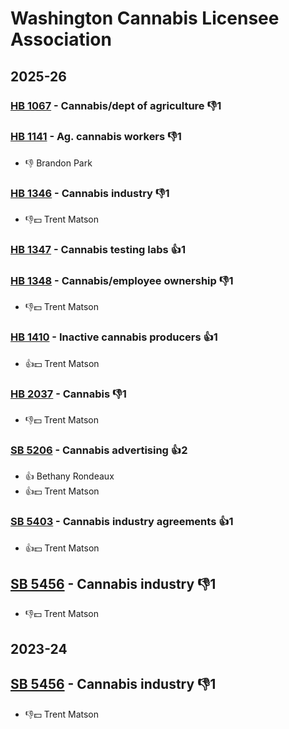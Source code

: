 # Washington Cannabis Licensee Association
## 2025-26

### [HB 1067](/bill/2025-26/hb/1067/) - Cannabis/dept of agriculture  👎1 

### [HB 1141](/bill/2025-26/hb/1141/) - Ag. cannabis workers  👎1 
* 👎 Brandon Park

### [HB 1346](/bill/2025-26/hb/1346/) - Cannabis industry  👎1 
* 👎💵 Trent Matson

### [HB 1347](/bill/2025-26/hb/1347/) - Cannabis testing labs 👍1  

### [HB 1348](/bill/2025-26/hb/1348/) - Cannabis/employee ownership  👎1 
* 👎💵 Trent Matson

### [HB 1410](/bill/2025-26/hb/1410/) - Inactive cannabis producers 👍1  
* 👍💵 Trent Matson

### [HB 2037](/bill/2025-26/hb/2037/) - Cannabis  👎1 
* 👎💵 Trent Matson

### [SB 5206](/bill/2025-26/sb/5206/) - Cannabis advertising 👍2  
* 👍 Bethany Rondeaux
* 👍💵 Trent Matson

### [SB 5403](/bill/2025-26/sb/5403/) - Cannabis industry agreements 👍1  
* 👍💵 Trent Matson

## [SB 5456](/bill/2025-26/sb/5456/) - Cannabis industry  👎1 
* 👎💵 Trent Matson

## 2023-24

## [SB 5456](/bill/2023-24/sb/5456/) - Cannabis industry  👎1 
* 👎💵 Trent Matson
